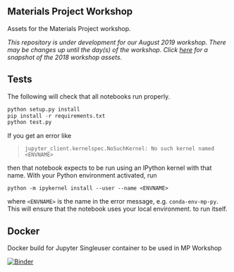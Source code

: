 ## Materials Project Workshop

Assets for the Materials Project workshop.

*This repository is under development for our August 2019 workshop. There may be changes up until the day(s) of the workshop. Click [here](https://github.com/materialsproject/workshop/releases) for a snapshot of the 2018 workshop assets.*

## Tests

The following will check that all notebooks run properly.

```python
python setup.py install
pip install -r requirements.txt
python test.py
```

If you get an error like
> `jupyter_client.kernelspec.NoSuchKernel: No such kernel named <ENVNAME>`

then that notebook expects to be run using an IPython kernel with that name. With your Python environment activated, run
```
python -m ipykernel install --user --name <ENVNAME>
```
where `<ENVNAME>` is the name in the error message, e.g. `conda-env-mp-py`. This will ensure that the notebook uses your local environment. to run itself.

## Docker

Docker build for Jupyter Singleuser container to be used in MP Workshop

[![Binder](https://mybinder.org/badge_logo.svg)](https://gke.mybinder.org/v2/gh/materialsproject/workshop/1.0.4)

